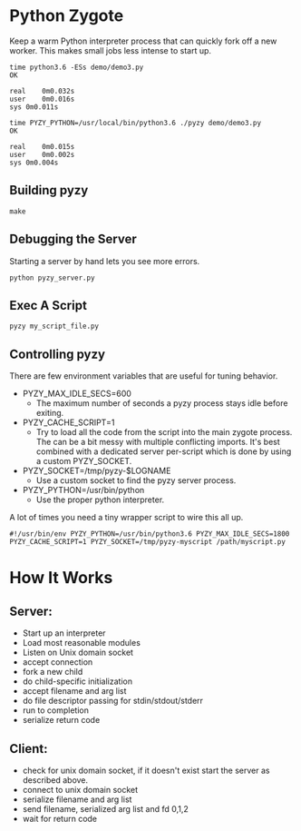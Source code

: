 # Python Zygote

Keep a warm Python interpreter process that can quickly fork off a new worker.
This makes small jobs less intense to start up.


```
time python3.6 -ESs demo/demo3.py 
OK

real	0m0.032s
user	0m0.016s
sys	0m0.011s
```

```
time PYZY_PYTHON=/usr/local/bin/python3.6 ./pyzy demo/demo3.py 
OK

real	0m0.015s
user	0m0.002s
sys	0m0.004s
```

## Building pyzy
```
make
```

## Debugging the Server
Starting a server by hand lets you see more errors.
```
python pyzy_server.py
```

## Exec A Script

```
pyzy my_script_file.py
```

## Controlling pyzy
There are few environment variables that are useful for tuning behavior.
 * PYZY_MAX_IDLE_SECS=600
   * The maximum number of seconds a pyzy process stays idle before exiting.
 * PYZY_CACHE_SCRIPT=1
   * Try to load all the code from the script into the main zygote process. The can be a bit messy with multiple conflicting imports. It's best combined with a dedicated server per-script which is done by using a custom PYZY_SOCKET.
 * PYZY_SOCKET=/tmp/pyzy-$LOGNAME
   * Use a custom socket to find the pyzy server process.
 * PYZY_PYTHON=/usr/bin/python
   * Use the proper python interpreter.

A lot of times you need a tiny wrapper script to wire this all up.
```
#!/usr/bin/env PYZY_PYTHON=/usr/bin/python3.6 PYZY_MAX_IDLE_SECS=1800 PYZY_CACHE_SCRIPT=1 PYZY_SOCKET=/tmp/pyzy-myscript /path/myscript.py
```

# How It Works
## Server:

* Start up an interpreter
* Load most reasonable modules
* Listen on Unix domain socket
* accept connection
* fork a new child
* do child-specific initialization
* accept filename and arg list
* do file descriptor passing for stdin/stdout/stderr
* run to completion
* serialize return code

## Client:

* check for unix domain socket, if it doesn't exist start the server as described above.
* connect to unix domain socket
* serialize filename and arg list
* send filename, serialized arg list and fd 0,1,2
* wait for return code

